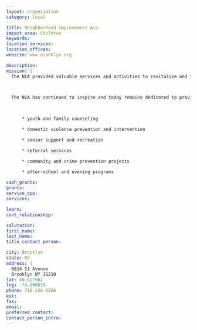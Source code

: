 ```yaml
---
layout: organization
category: local

title: Neighborhood Improvement Ass.
impact_area: Children
keywords: 
location_services: 
location_offices: 
website: www.niabklyn.org

description: 
mission: |
  The NIA provided valuable services and activities to revitalize and invigorate the Brooklyn communities of Bay Ridge, Bensonhurst, Dyker Heights and Boro Park. The NIA undertook the tasks of fostering positive youth development, acted as the catalyst by encouraging other neighborhood organizations to expand their scope of services, while continuing to broaden their own programs and initiatives.

  

  The NIA has continued to inspire and today remains dedicated to providing an array of cost-free services and programs that include:

  

      * youth and family counseling

      * domestic violence prevention and intervention

      * senior support and recreation

      * referral services

      * community and crime prevention projects

      * after-school and evening programs

cash_grants: 
grants: 
service_opp: 
services: 

learn: 
cont_relationship: 

salutation: 
first_name: 
last_name: 
title_contact_person: 

city: Brooklyn
state: NY
address: |
  6614 11 Avenue     
  Brooklyn NY 11219
lat: 40.627962
lng: -74.006635
phone: 718-236-5266
ext: 
fax: 
email: 
preferred_contact: 
contact_person_intro: 
---
```

